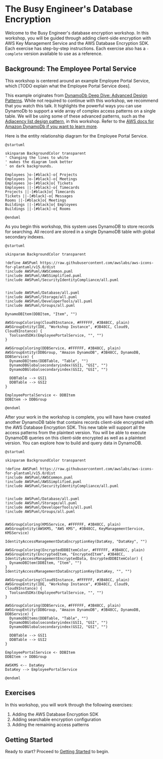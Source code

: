 # The Busy Engineer's Database Encryption

Welcome to the Busy Engineer's database encryption workshop.
In this workshop, you will be guided through adding client-side encryption
with AWS Key Management Service and the AWS Database Encryption SDK.
Each exercise has step-by-step instructions.
Each exercise also has a `-complete` version available to use as a reference.

## Background: The Employee Portal Service

This workshop is centered around an example Employee Portal Service,
which [TODO explain what the Employee Portal Service does].

This example originates from [DynamoDb Deep Dive: Advanced Design Patterns](https://youtu.be/xfxBhvGpoa0?t=2293).
While not required to continue with this workshop,
we recommend that you watch this talk.
It highlights the powerful ways you can use DynamoDb
to support a wide array of complex access patterns on a single table.
We will be using some of these advanced patterns, such as the
[Adjacency list design pattern](https://docs.aws.amazon.com/amazondynamodb/latest/developerguide/bp-adjacency-graphs.html#bp-adjacency-lists),
in this workshop.
Refer to the [AWS docs for Amazon DynamoDb if you want to learn more](TODO).

Here is the entity relationship diagram for the Employee Portal Service.

```plantuml alt="Data Model" title="Data Model"
@startuml

skinparam BackgroundColor transparent
' Changing the lines to white
' makes the diagram look better
' on dark backgrounds.

Employees }o-[#black]-o{ Projects
Employees }o-[#black]-o{ Meetings
Employees }o-[#black]o{ Tickets
Employees ||-[#black]-o{ Timecards
Projects ||-[#black]o{ Timecards
Tickets ||-[#black]-o{ Messages
Rooms ||-[#black]o{ Meetings
Buildings ||-[#black]o{ Employees
Buildings ||-[#black]-o{ Rooms

@enduml
```

As you begin this workshop,
this system uses DynamoDB to store records for searching.
All record are stored in a single DynamoDB table
with global secondary indexes.


```plantuml alt="Beginning architecture overview" title="Beginning architecture overview"
@startuml

skinparam BackgroundColor transparent

!define AWSPuml https://raw.githubusercontent.com/awslabs/aws-icons-for-plantuml/v15.0/dist
!include AWSPuml/AWSCommon.puml
!include AWSPuml/AWSSimplified.puml
!include AWSPuml/SecurityIdentityCompliance/all.puml


!include AWSPuml/Database/all.puml
!include AWSPuml/Storage/all.puml
!include AWSPuml/DeveloperTools/all.puml
!include AWSPuml/Groups/all.puml

DynamoDBItem(DDBItem, "Item", "")

AWSGroupColoring(Cloud9Instance, #FFFFFF, #3B48CC, plain)
AWSGroupEntity(IDE, "Workshop Instance", #3B48CC, Cloud9, Cloud9Instance) {
  ToolsandSDKs(EmployeePortalService, "", "")
}

AWSGroupColoring(DDBService, #FFFFFF, #3B48CC, plain)
AWSGroupEntity(DDBGroup, "Amazon DynamoDB", #3B48CC, DynamoDB, DDBService) {
  DynamoDBItems(DDBTable, "Table", "")
  DynamoDBGlobalsecondaryindex(GSI1, "GSI", "")
  DynamoDBGlobalsecondaryindex(GSI2, "GSI", "")

  DDBTable --> GSI1
  DDBTable --> GSI2
}

EmployeePortalService <- DDBItem
DDBItem -> DDBGroup

@enduml
```

After your work in the workshop is complete,
you will have have created another DynamoDB table
that contains records client-side encrypted
with the AWS Database Encryption SDK.
This new table will support all the access patterns
from the plaintext version.
You will be able to execute DynamoDB queries
on this client-side encrypted as well as a plaintext version.
You can explore how to build and query data in DynamoDB.

```plantuml alt="Final architecture overview" title="Final architecture overview"
@startuml

skinparam BackgroundColor transparent

!define AWSPuml https://raw.githubusercontent.com/awslabs/aws-icons-for-plantuml/v15.0/dist
!include AWSPuml/AWSCommon.puml
!include AWSPuml/AWSSimplified.puml
!include AWSPuml/SecurityIdentityCompliance/all.puml


!include AWSPuml/Database/all.puml
!include AWSPuml/Storage/all.puml
!include AWSPuml/DeveloperTools/all.puml
!include AWSPuml/Groups/all.puml


AWSGroupColoring(KMSService, #FFFFFF, #3B48CC, plain)
AWSGroupEntity(AWSKMS, "AWS KMS", #3B48CC, KeyManagementService, KMSService)

IdentityAccessManagementDataEncryptionKey(DataKey, "DataKey", "")

AWSGroupColoring(EncryptedDDBItemColor, #FFFFFF, #3B48CC, plain)
AWSGroupEntity(EncryptedItem, "EncryptedItem", #3B48CC, IdentityAccessManagementEncryptedData, EncryptedDDBItemColor) {
  DynamoDBItem(DDBItem, "Item", "")
}
IdentityAccessManagementDataEncryptionKey(DataKey, "", "")

AWSGroupColoring(Cloud9Instance, #FFFFFF, #3B48CC, plain)
AWSGroupEntity(IDE, "Workshop Instance", #3B48CC, Cloud9, Cloud9Instance) {
  ToolsandSDKs(EmployeePortalService, "", "")
}

AWSGroupColoring(DDBService, #FFFFFF, #3B48CC, plain)
AWSGroupEntity(DDBGroup, "Amazon DynamoDB", #3B48CC, DynamoDB, DDBService) {
  DynamoDBItems(DDBTable, "Table", "")
  DynamoDBGlobalsecondaryindex(GSI1, "GSI", "")
  DynamoDBGlobalsecondaryindex(GSI2, "GSI", "")

  DDBTable --> GSI1
  DDBTable --> GSI2
}

EmployeePortalService <- DDBItem
DDBItem -> DDBGroup

AWSKMS <-- DataKey
DataKey --> EmployeePortalService

@enduml
```

## Exercises

In this workshop, you will work through the following exercises:

1. Adding the AWS Database Encryption SDK
1. Adding searchable encryption configuration
1. Adding the remaining access patterns

## Getting Started

Ready to start? Proceed to [Getting Started](./getting-started.md) to begin.
